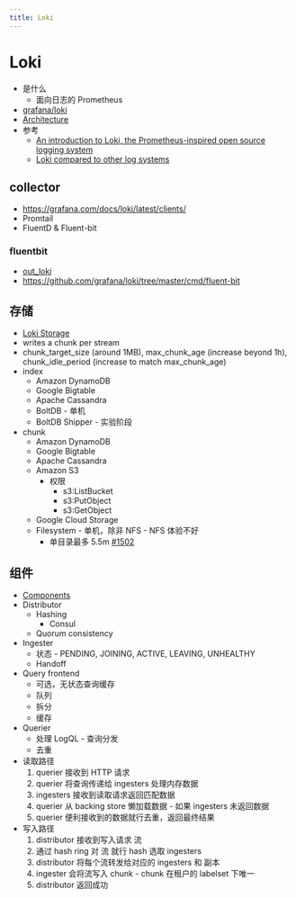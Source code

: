 ```yaml
---
title: Loki
---
```


# Loki

- 是什么
  - 面向日志的 Prometheus
- [grafana/loki](https://github.com/grafana/loki)
- [Architecture](https://grafana.com/docs/loki/latest/architecture/)
- 参考
  - [An introduction to Loki, the Prometheus-inspired open source logging system](https://grafana.com/blog/2020/05/12/an-only-slightly-technical-introduction-to-loki-the-prometheus-inspired-open-source-logging-system/)
  - [Loki compared to other log systems](https://grafana.com/docs/loki/latest/overview/comparisons/)

## collector

- https://grafana.com/docs/loki/latest/clients/
- Promtail
- FluentD & Fluent-bit

### fluentbit

- [out_loki](https://grafana.com/docs/loki/latest/clients/fluentbit/)
- https://github.com/grafana/loki/tree/master/cmd/fluent-bit

## 存储

- [Loki Storage](https://grafana.com/docs/loki/latest/operations/storage/)
- writes a chunk per stream
- chunk_target_size (around 1MB), max_chunk_age (increase beyond 1h), chunk_idle_period (increase to match max_chunk_age)
- index
  - Amazon DynamoDB
  - Google Bigtable
  - Apache Cassandra
  - BoltDB - 单机
  - BoltDB Shipper - 实验阶段
- chunk
  - Amazon DynamoDB
  - Google Bigtable
  - Apache Cassandra
  - Amazon S3
    - 权限
      - s3:ListBucket
      - s3:PutObject
      - s3:GetObject
  - Google Cloud Storage
  - Filesystem - 单机，除非 NFS - NFS 体验不好
    - 单目录最多 5.5m [#1502](https://github.com/grafana/loki/issues/1502)

## 组件

- [Components](https://grafana.com/docs/loki/latest/architecture/#components)
- Distributor
  - Hashing
    - Consul
  - Quorum consistency
- Ingester
  - 状态 - PENDING, JOINING, ACTIVE, LEAVING, UNHEALTHY
  - Handoff
- Query frontend
  - 可选，无状态查询缓存
  - 队列
  - 拆分
  - 缓存
- Querier
  - 处理 LogQL - 查询分发
  - 去重
- 读取路径
  1. querier 接收到 HTTP 请求
  2. querier 将查询传递给 ingesters 处理内存数据
  3. ingesters 接收到读取请求返回匹配数据
  4. querier 从 backing store 懒加载数据 - 如果 ingesters 未返回数据
  5. querier 便利接收到的数据就行去重，返回最终结果
- 写入路径
  1. distributor 接收到写入请求 流
  2. 通过 hash ring 对 流 就行 hash 选取 ingesters
  3. distributor 将每个流转发给对应的 ingesters 和 副本
  4. ingester 会将流写入 chunk - chunk 在租户的 labelset 下唯一
  5. distributor 返回成功
